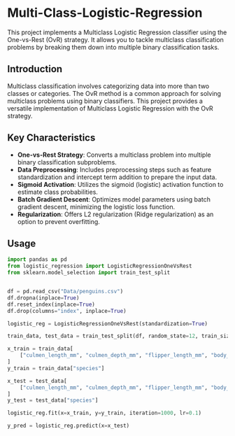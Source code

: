 # Multi-Class-Logistic-Regression


This project implements a Multiclass Logistic Regression classifier using the One-vs-Rest (OvR) strategy. It allows you to tackle multiclass classification problems by breaking them down into multiple binary classification tasks.

## Introduction

Multiclass classification involves categorizing data into more than two classes or categories. The OvR method is a common approach for solving multiclass problems using binary classifiers. This project provides a versatile implementation of Multiclass Logistic Regression with the OvR strategy.

## Key Characteristics

- **One-vs-Rest Strategy**: Converts a multiclass problem into multiple binary classification subproblems.
- **Data Preprocessing**: Includes preprocessing steps such as feature standardization and intercept term addition to prepare the input data.
- **Sigmoid Activation**: Utilizes the sigmoid (logistic) activation function to estimate class probabilities.
- **Batch Gradient Descent**: Optimizes model parameters using batch gradient descent, minimizing the logistic loss function.
- **Regularization**: Offers L2 regularization (Ridge regularization) as an option to prevent overfitting.

## Usage

```python
import pandas as pd
from logistic_regression import LogisticRegressionOneVsRest
from sklearn.model_selection import train_test_split


df = pd.read_csv("Data/penguins.csv")
df.dropna(inplace=True)
df.reset_index(inplace=True)
df.drop(columns="index", inplace=True)

logistic_reg = LogisticRegressionOneVsRest(standardization=True)

train_data, test_data = train_test_split(df, random_state=12, train_size_ratio=0.7)

x_train = train_data[
    ["culmen_length_mm", "culmen_depth_mm", "flipper_length_mm", "body_mass_g"]
]
y_train = train_data["species"]

x_test = test_data[
    ["culmen_length_mm", "culmen_depth_mm", "flipper_length_mm", "body_mass_g"]
]
y_test = test_data["species"]

logistic_reg.fit(x=x_train, y=y_train, iteration=1000, lr=0.1)

y_pred = logistic_reg.predict(x=x_test)

